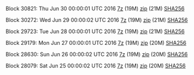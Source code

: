 Block 30821: Thu Jun 30 00:00:01 UTC 2016 [7z](https://transfer.sh/OvPqo/bootstrap.dat.20160630.7z) (19M) [zip](https://transfer.sh/wXynQ/bootstrap.dat.20160630.zip) (21M) [SHA256](https://transfer.sh/aZAr2/sha256.txt)

Block 30272: Wed Jun 29 00:00:02 UTC 2016 [7z](https://transfer.sh/jTzER/bootstrap.dat.20160629.7z) (19M) [zip](https://transfer.sh/ap0RR/bootstrap.dat.20160629.zip) (21M) [SHA256](https://transfer.sh/tJ1lm/sha256.txt)

Block 29723: Tue Jun 28 00:00:01 UTC 2016 [7z](https://transfer.sh/FFGbC/bootstrap.dat.20160628.7z) (19M) [zip](https://transfer.sh/9Zm2x/bootstrap.dat.20160628.zip) (21M) [SHA256](https://transfer.sh/mDmeR/sha256.txt)

Block 29179: Mon Jun 27 00:00:01 UTC 2016 [7z](https://transfer.sh/zESXb/bootstrap.dat.20160627.7z) (19M) [zip](https://transfer.sh/15mupr/bootstrap.dat.20160627.zip) (20M) [SHA256](https://transfer.sh/LSERN/sha256.txt)

Block 28630: Sun Jun 26 00:00:02 UTC 2016 [7z](https://transfer.sh/ylJq8/bootstrap.dat.20160626.7z) (19M) [zip](https://transfer.sh/9wh7B/bootstrap.dat.20160626.zip) (20M) [SHA256](https://transfer.sh/bAiGO/sha256.txt)

Block 28079: Sat Jun 25 00:00:02 UTC 2016 [7z](https://transfer.sh/l6nCO/bootstrap.dat.20160625.7z) (19M) [zip](https://transfer.sh/vM9wv/bootstrap.dat.20160625.zip) (20M) [SHA256](https://transfer.sh/EpCIj/sha256.txt)
